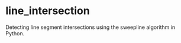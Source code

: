 line_intersection
=================

Detecting line segment intersections using the sweepline algorithm in Python.
